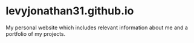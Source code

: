 # levyjonathan31.github.io
My personal website which includes relevant information about me and a portfolio of my projects.
